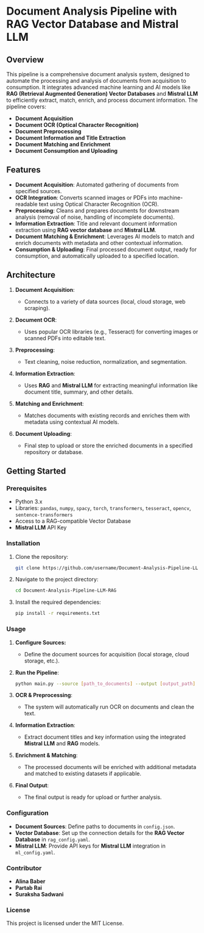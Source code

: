 # Document Analysis Pipeline with RAG Vector Database and Mistral LLM

## Overview

This pipeline is a comprehensive document analysis system, designed to automate the processing and analysis of documents from acquisition to consumption. It integrates advanced machine learning and AI models like **RAG (Retrieval Augmented Generation) Vector Databases** and **Mistral LLM** to efficiently extract, match, enrich, and process document information. The pipeline covers:

- **Document Acquisition**
- **Document OCR (Optical Character Recognition)**
- **Document Preprocessing**
- **Document Information and Title Extraction**
- **Document Matching and Enrichment**
- **Document Consumption and Uploading**

## Features

- **Document Acquisition**: Automated gathering of documents from specified sources.
- **OCR Integration**: Converts scanned images or PDFs into machine-readable text using Optical Character Recognition (OCR).
- **Preprocessing**: Cleans and prepares documents for downstream analysis (removal of noise, handling of incomplete documents).
- **Information Extraction**: Title and relevant document information extraction using **RAG vector database** and **Mistral LLM**.
- **Document Matching & Enrichment**: Leverages AI models to match and enrich documents with metadata and other contextual information.
- **Consumption & Uploading**: Final processed document output, ready for consumption, and automatically uploaded to a specified location.

## Architecture

1. **Document Acquisition**:
   - Connects to a variety of data sources (local, cloud storage, web scraping).
   
2. **Document OCR**:
   - Uses popular OCR libraries (e.g., Tesseract) for converting images or scanned PDFs into editable text.
   
3. **Preprocessing**:
   - Text cleaning, noise reduction, normalization, and segmentation.
   
4. **Information Extraction**:
   - Uses **RAG** and **Mistral LLM** for extracting meaningful information like document title, summary, and other details.
   
5. **Matching and Enrichment**:
   - Matches documents with existing records and enriches them with metadata using contextual AI models.
   
6. **Document Uploading**:
   - Final step to upload or store the enriched documents in a specified repository or database.

## Getting Started

### Prerequisites

- Python 3.x
- Libraries: `pandas`, `numpy`, `spacy`, `torch`, `transformers`, `tesseract`, `opencv`, `sentence-transformers`
- Access to a RAG-compatible Vector Database
- **Mistral LLM** API Key

### Installation

1. Clone the repository:

    ```bash
    git clone https://github.com/username/Document-Analysis-Pipeline-LLM-RAG.git
    ```

2. Navigate to the project directory:

    ```bash
    cd Document-Analysis-Pipeline-LLM-RAG
    ```

3. Install the required dependencies:

    ```bash
    pip install -r requirements.txt
    ```

### Usage

1. **Configure Sources:**
   - Define the document sources for acquisition (local storage, cloud storage, etc.).
   
2. **Run the Pipeline**:

    ```bash
    python main.py --source [path_to_documents] --output [output_path]
    ```

3. **OCR & Preprocessing**:
   - The system will automatically run OCR on documents and clean the text.

4. **Information Extraction**:
   - Extract document titles and key information using the integrated **Mistral LLM** and **RAG** models.

5. **Enrichment & Matching**:
   - The processed documents will be enriched with additional metadata and matched to existing datasets if applicable.

6. **Final Output**:
   - The final output is ready for upload or further analysis.

### Configuration

- **Document Sources**: Define paths to documents in `config.json`.
- **Vector Database**: Set up the connection details for the **RAG Vector Database** in `rag_config.yaml`.
- **Mistral LLM**: Provide API keys for **Mistral LLM** integration in `ml_config.yaml`.

### Contributor
- **Alina Baber**
- **Partab Rai**
- **Suraksha Sadwani**

### License

This project is licensed under the MIT License.
